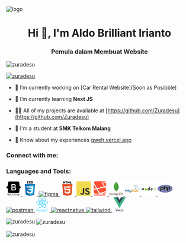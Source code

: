 ![logo](https://th.bing.com/th/id/R.dac45e8fa3937281d89227f7de11ce0c?rik=wfiE%2bhWdL1htgw&riu=http%3a%2f%2fgetdrawings.com%2fvectors%2fjapanese-wave-vector-36.png&ehk=8FClDAJIi3W8PvhO9crDUM3VVB7LoEgIADh0uo0ThPQ%3d&risl=&pid=ImgRaw&r=0)

<h1 align="center">Hi 👋, I'm Aldo Brilliant Irianto</h1>
<h3 align="center">Pemula dalam Membuat Website</h3>

<p align="left"> <img src="https://komarev.com/ghpvc/?username=zuradesu&label=Profile%20views&color=0e75b6&style=flat" alt="zuradesu" /> </p>

<p align="left"> <a href="https://github.com/ryo-ma/github-profile-trophy"><img src="https://github-profile-trophy.vercel.app/?username=zuradesu" alt="zuradesu" /></a> </p>

- 🔭 I’m currently working on [Car Rental Website](Soon as Posibble)

- 🌱 I’m currently learning **Next JS**

- 👨‍💻 All of my projects are available at [https://github.com/Zuradesu](https://github.com/Zuradesu)

- 🏫 I'm a student at **SMK Telkom Malang**

- 📄 Know about my experiences [gweh.vercel.app](gweh.vercel.app)

<h3 align="left">Connect with me:</h3>
<p align="left">
</p>

<h3 align="left">Languages and Tools:</h3>
<p align="left"> <a href="https://getbootstrap.com" target="_blank" rel="noreferrer"> <img src="https://raw.githubusercontent.com/devicons/devicon/master/icons/bootstrap/bootstrap-plain-wordmark.svg" alt="bootstrap" width="40" height="40"/> </a> <a href="https://www.w3schools.com/css/" target="_blank" rel="noreferrer"> <img src="https://raw.githubusercontent.com/devicons/devicon/master/icons/css3/css3-original-wordmark.svg" alt="css3" width="40" height="40"/> </a> <a href="https://www.figma.com/" target="_blank" rel="noreferrer"> <img src="https://www.vectorlogo.zone/logos/figma/figma-icon.svg" alt="figma" width="40" height="40"/> </a> <a href="https://www.w3.org/html/" target="_blank" rel="noreferrer"> <img src="https://raw.githubusercontent.com/devicons/devicon/master/icons/html5/html5-original-wordmark.svg" alt="html5" width="40" height="40"/> </a> <a href="https://developer.mozilla.org/en-US/docs/Web/JavaScript" target="_blank" rel="noreferrer"> <img src="https://raw.githubusercontent.com/devicons/devicon/master/icons/javascript/javascript-original.svg" alt="javascript" width="40" height="40"/> </a> <a href="https://laravel.com/" target="_blank" rel="noreferrer"> <img src="https://raw.githubusercontent.com/devicons/devicon/master/icons/laravel/laravel-plain-wordmark.svg" alt="laravel" width="40" height="40"/> </a> <a href="https://www.mongodb.com/" target="_blank" rel="noreferrer"> <img src="https://raw.githubusercontent.com/devicons/devicon/master/icons/mongodb/mongodb-original-wordmark.svg" alt="mongodb" width="40" height="40"/> </a> <a href="https://www.mysql.com/" target="_blank" rel="noreferrer"> <img src="https://raw.githubusercontent.com/devicons/devicon/master/icons/mysql/mysql-original-wordmark.svg" alt="mysql" width="40" height="40"/> </a> <a href="https://nodejs.org" target="_blank" rel="noreferrer"> <img src="https://raw.githubusercontent.com/devicons/devicon/master/icons/nodejs/nodejs-original-wordmark.svg" alt="nodejs" width="40" height="40"/> </a> <a href="https://www.php.net" target="_blank" rel="noreferrer"> <img src="https://raw.githubusercontent.com/devicons/devicon/master/icons/php/php-original.svg" alt="php" width="40" height="40"/> </a> <a href="https://postman.com" target="_blank" rel="noreferrer"> <img src="https://www.vectorlogo.zone/logos/getpostman/getpostman-icon.svg" alt="postman" width="40" height="40"/> </a> <a href="https://reactjs.org/" target="_blank" rel="noreferrer"> <img src="https://raw.githubusercontent.com/devicons/devicon/master/icons/react/react-original-wordmark.svg" alt="react" width="40" height="40"/> </a> <a href="https://reactnative.dev/" target="_blank" rel="noreferrer"> <img src="https://reactnative.dev/img/header_logo.svg" alt="reactnative" width="40" height="40"/> </a> <a href="https://tailwindcss.com/" target="_blank" rel="noreferrer"> <img src="https://www.vectorlogo.zone/logos/tailwindcss/tailwindcss-icon.svg" alt="tailwind" width="40" height="40"/> </a> <a href="https://vuejs.org/" target="_blank" rel="noreferrer"> <img src="https://raw.githubusercontent.com/devicons/devicon/master/icons/vuejs/vuejs-original-wordmark.svg" alt="vuejs" width="40" height="40"/> </a> </p>

<p><img align="left" src="https://github-readme-stats.vercel.app/api/top-langs?username=zuradesu&show_icons=true&locale=en&layout=compact" alt="zuradesu" /></p>

<p>&nbsp;<img align="center" src="https://github-readme-stats.vercel.app/api?username=zuradesu&show_icons=true&locale=en" alt="zuradesu" /></p>

<p><img align="center" src="https://github-readme-streak-stats.herokuapp.com/?user=zuradesu&" alt="zuradesu" /></p>

